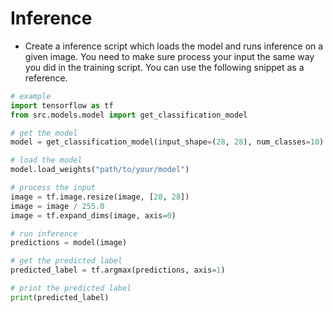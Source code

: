 # Inference

- Create a inference script which loads the model and runs inference on a given image. You need to make sure process your input the same way you did in the training script. You can use the following snippet as a reference.

```python
# example
import tensorflow as tf
from src.models.model import get_classification_model

# get the model
model = get_classification_model(input_shape=(28, 28), num_classes=10)

# load the model
model.load_weights("path/to/your/model")

# process the input
image = tf.image.resize(image, [28, 28])
image = image / 255.0
image = tf.expand_dims(image, axis=0)

# run inference
predictions = model(image)

# get the predicted label
predicted_label = tf.argmax(predictions, axis=1)

# print the predicted label
print(predicted_label)
```